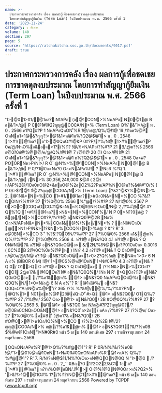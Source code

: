 ```yaml
---
name: >-
  ประกาศกระทรวงการคลัง เรื่อง ผลการกู้เพื่อชดเชยการขาดดุลงบประมาณ
  โดยการทำสัญญากู้ยืมเงิน (Term Loan) ในปีงบประมาณ พ.ศ. 2566 ครั้งที่ 1
date: '2023-11-24'
category: ง พิเศษ
volume: 140
section: 297
page: 5
source: 'https://ratchakitcha.soc.go.th/documents/9017.pdf'
draft: true
---
```


# ประกาศกระทรวงการคลัง เรื่อง ผลการกู้เพื่อชดเชยการขาดดุลงบประมาณ โดยการทำสัญญากู้ยืมเงิน (Term Loan) ในปีงบประมาณ พ.ศ. 2566 ครั้งที่ 1

'1>@01>#1/@1คล? N1APอ (ล@1CON>%NพAPอ N0@1@ B ล&'1>/@ P 0@1#ํ@2?ญญ@CO0A/N>% (Term Loan) Q%'ี&'1>/@ พ . 0 . 2566 ค1?Q#?P 1 NพAPอQหON'็%R'!@/ค/@/Q%/@!1@ 16 /11คห%@P OหNพ1>1@&?ญญ?!>@1&1>ห@1ห%?Q2@$@1> พ . 0 . 2548 1>#1/@1คล?อ'1>@0QหO#1@&P 0#?P/?%/N@ 1>#1/@1คล?P 0ค/@/NหO%อ&อค>1?/%!1? !@//!>N/APอ/?%#?P 21 B/.@พ?%$์ 2566 อ@0?0อํ@%@!@/ค/@/Q%/@!1@ 7 /@!1@ 20 (1) Oล>/@!1@ 21 OหNพ1>1@&?ญญ?!>@1&1>ห@1 ห%?Q2@$@1> พ . 0 . 2548 Oล>#?POORNพ>P/N!>/ R O ํ @N%>%@1CON>%NพAPอ N0@1@ B ล&'1>/@ P 0/?1@0ล>Nอ?0 Oล>NAPอ%R ? !NอR'%?Q 1. 1>#1/@1คล?R O ํ @N%>%@1CON>%NพAPอ N0@1@ B ล&'1>/@ /N>% 30,356,249,000 &@# ( 2@/ห/AP%2@/1Oอ0หO@2>&หลO@%2อO2%2?Pห/AP%NO@พ?%&@#"O/% ) P 0/>$?@1 #ํ@2?ญญ@CO0A/N>% (Term Loan) ?&2"@&?%@1N>% 2. @1N&>N>%CO 1>#1/@1คล?>#0อ0N&>N>%CO %?&!?QO!N/?%#?P 27 ?%0@0% 2566 %"@/?%#?P 27 N/1@0% 2567 P 0>OO(COQหOCO#1@&ลN/ห%O@R/N%Oอ0/N@ 2 /?%#ํ@@1 #?Q%?Q 1>#1/@1คล?>N&>N>%CON'็%/ N P 0>N1?0ลํ@ ? &@/N>%CO#?P/?อ?!1@ อN&?Q0!ํP@2B Nอ% Oล>N/APอN&>N>%COค1&ํ@%/%อ/N>% ? ลN@/OลO/ @>N1>P/N&>1?&N>%COQ%/N>%ลํ@ ? &"? R' 3. อ@0BN>%CO 3 'ี %?&!?QO!N/?%#?P 27 ?%0@0% 2566 ค1&ํ@ห% Q%/?%#?P 27 ?%0@0% 2569 4. อ?!1@ อN&?Q0 4.1 อ?!1@ อN& ? Q 0N#N@?& อ?!1@ อN&?Q0อO@อ> &/2N/%!N@Nล?P01Oอ0ล> 0.3016 ( 0C%0์B 2@/0C%0์ห%@Pห ) !Nอ'ี 4.2 อ?!1@ อN& ? Q 0อO@อ> ห/@0ค/@//N@ อ?!1@ อN&?Q0อO@อ>1>0>2?Q%!ล@ 1BN#พ 1>0> 6 N A อ% (BIBOR 6 M) !@/'1>@0$%@ค@1OหN'1>N#0R#0 4.3 อ?!1@ อN& ? Q 0/ O1>Q O อ?!1@ อN& ? Q 0อO@อ>  /?%N&>N>%COค1?QO1 2ํ@ห1?& @1QOอ?!1@ อN&?Q0Q%/ !Nอ N R' >QOอ?!1@ อN&?Q0อO@อ>  /?%ค1&ํ@ห% ํ@1> อN&?Q0 NพAPอQOคํ@%/ อN&?Q0Q%N/1>0>N/ล@ 6 N A อ%"? R' @1คํ@%/ อN&?Q0QหO"Aอ/N@ห%@P'ี/? 365 /?% %?&!@/ํ@%/%/?%#?PN> @Q%1> N01อห%@P2!@ค์QหO'ั #>Q ํ@1> อN&?Q0/ O1Q%/?%#?P 27 /?%@ค/ 2567 Oล>ํ@1> อN&?Q0/ 2B #O@0Q%/?%#?P 27 ?%0@0% 2569 5. @1ํ@1> อN&?Q0 !ลอ N/ล@#?P2?ญญ@0?/?อ@0Bอ0CNQหOO&Nํ@1> อN&?Q0'ีล>2อ/ คAอ /?%#?P 27 /?%@ค/ Oล> 27 ?%0@0% อ#B'ี 2ํ@ห1?& อN&?Q0/ 2B #O@0>ํ@1>พ1Oอ/!O%N>%CO  /?%2>Q%2B !@/2?ญญ@CO0A/N>% ห@/?%ค1&ํ@ห% ํ@1> อN&?Q0!1?&/?%ห0B $%@ค@1OหN'1>N#0R#0 หน้า 5 เลม 140 ตอนพิเศษ 297 ง ราชกิจจานุเบกษา 24 พฤศจิกายน 2566

OQหONลAPอ%R'ํ@1>Q%/?%#ํ@@1"? R' P 0R/N%?&/?%ห0B !@/'1>@0$%@ค@1OหN'1>N#0R#0 ? ลN@/ NO@1//NพAPอคํ@%/ อN&?Q0#?P"@ํ@ห% ํ@1> 0N/O%@1ํ@1>!O%N>%CO/ 2B #O@0QหOคํ@%/ อN&?Q0 %"@/?%Nอ%/?%ํ@1>ห%?Q 6. @1ํ@1>คA%!O%N>%CO 1>#1/@1คล?2@/@1"ํ@1>คA%!O%N>%CONอ%ค1&ํ@ห% R O #?Qํ@%/%ห1Aอ&@2N/%OR O #?Q%?Q 1>#1/@1คล?>OOQหO2"@&?%@1N>%#1@&ลN/ห%O@R/N%Oอ0/N@ 2 /?%#ํ@@1 P 01>#1/@1คล?>ํ@1> อN&?Q0คคO@อ!O%N>%CO#?PคO@ํ@1> พ1Oอ/?&@1ํ@1> คA%!O%N>%CONอ%ํ@ห% %?Q% #?Q%?Q อN&?Q0คคO@QหOคํ@%/%?&!?QO!N/?%#?P1>#1/@1คล?ํ@1>คA% อN&?Q0ค1?QลN@2B %"@/?%Nอ%/?%#?P1>#1/@1คล?ํ@1>คA%!O%N>%CONอ%ํ@ห% P 0ห@/?%ค1& ํ@ห% ํ@1>คA%!O%N>%CO!1?&/?%ห0B !@/'1>@0$%@ค@1OหN'1>N#0R#0QหONลAPอ%R'ํ@1>คA% Q%/?%#ํ@@1"? R' 7. R/N/?คN@$11/N%?0/Oล>คN@QON@0Q N '1>@0  /?%#?P 27 ?%0@0% พ . 0 . 2_`` &Bญ?0 1?2O22/&C1์ 1อ'ล? 1>#1/@1คล? ห?/ห%O@ลBN/.@1> O @%1@0N@0Oล>ห%?Q2>% '>&?!>1@@1O#% 1?/%!1?/N@@11>#1/@1คล? หน้า 6 เลม 140 ตอนพิเศษ 297 ง ราชกิจจานุเบกษา 24 พฤศจิกายน 2566 Powered by TCPDF (www.tcpdf.org)
